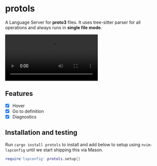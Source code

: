 # protols
A Language Server for **proto3** files. It uses tree-sitter parser for all operations and always runs in **single file mode**.

![](./assets/protols.mov)

## Features 
- [x] Hover
- [x] Go to definition
- [x] Diagnostics

## Installation and testing

Run `cargo install protols` to install and add below to setup using `nvim-lspconfig` until we start shipping this via Mason.

```lua
require'lspconfig'.protols.setup{}

```
